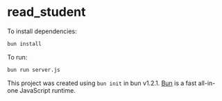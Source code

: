 # read_student

To install dependencies:

```bash
bun install
```

To run:

```bash
bun run server.js
```

This project was created using `bun init` in bun v1.2.1. [Bun](https://bun.sh) is a fast all-in-one JavaScript runtime.
